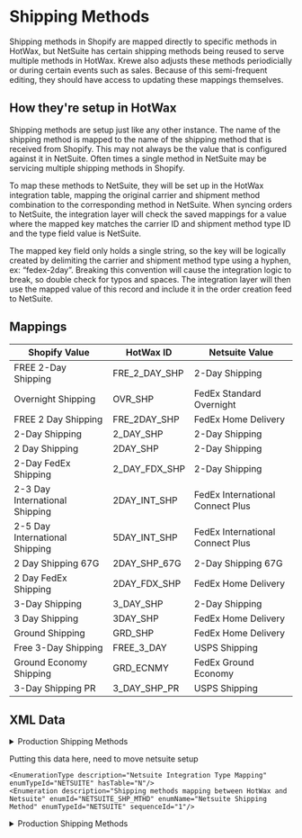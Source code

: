 # Shipping Methods
Shipping methods in Shopify are mapped directly to specific methods in HotWax, but NetSuite has certain shipping methods being reused to serve multiple methods in HotWax.
Krewe also adjusts these methods periodicially or during certain events such as sales. Because of this semi-frequent editing, they should have access to updating these mappings themselves.

## How they're setup in HotWax
Shipping methods are setup just like any other instance. The name of the shipping method is mapped to the name of the shipping method that is received from Shopify. This may not always be the value that is configured against it in NetSuite. Often times a single method in NetSuite may be servicing multiple shipping methods in Shopify.

To map these methods to NetSuite, they will be set up in the HotWax integration table, mapping the original carrier and shipment method combination to the corresponding method in NetSuite.
When syncing orders to NetSuite, the integration layer will check the saved mappings for a value where the mapped key matches the carrier ID and shipment method type ID and the type field value is NetSuite.

The mapped key field only holds a single string, so the key will be logically created by delimiting the carrier and shipment method type using a hyphen, ex: “fedex-2day”. Breaking this convention will cause the integration logic to break, so double check for typos and spaces. The integration layer will then use the mapped value of this record and include it in the order creation feed to NetSuite.

<!-- todo: identify the mappings that are actually used in production -->

## Mappings

| Shopify Value                             | HotWax ID             | Netsuite Value                             |
|-------------------------------------------|-----------------------|--------------------------------------------|
| FREE 2-Day Shipping                       | FRE_2_DAY_SHP         | 2-Day Shipping                             |
| Overnight Shipping                        | OVR_SHP               | FedEx Standard Overnight                   |
| FREE 2 Day Shipping                       | FRE_2DAY_SHP          | FedEx Home Delivery                        |
| 2-Day Shipping                            | 2_DAY_SHP             | 2-Day Shipping                             |
| 2 Day Shipping                            | 2DAY_SHP              | 2-Day Shipping                             |
| 2-Day FedEx Shipping                      | 2_DAY_FDX_SHP         | 2-Day Shipping                             |
| 2-3 Day International Shipping            | 2DAY_INT_SHP          | FedEx International Connect Plus           |
| 2-5 Day International Shipping            | 5DAY_INT_SHP          | FedEx International Connect Plus           |
| 2 Day Shipping 67G                        | 2DAY_SHP_67G          | 2-Day Shipping 67G                         |
| 2 Day FedEx Shipping                      | 2DAY_FDX_SHP          | FedEx Home Delivery                        |
| 3-Day Shipping                            | 3_DAY_SHP             | 2-Day Shipping                             |
| 3 Day Shipping                            | 3DAY_SHP              | FedEx Home Delivery                        |
| Ground Shipping                           | GRD_SHP               | FedEx Home Delivery                        |
| Free 3-Day Shipping                       | FREE_3_DAY            | USPS Shipping                              |
| Ground Economy Shipping                   | GRD_ECNMY             | FedEx Ground Economy                       |
| 3-Day Shipping PR                         | 3_DAY_SHP_PR          | USPS Shipping                              |

## XML Data

<details>
<summary>Production Shipping Methods</summary>

```xml
<ShipmentMethodType description="FREE 2-Day Shipping" shipmentMethodTypeId="FRE_2_DAY_SHP" parentTypeId="SECOND_DAY"/>
<CarrierShipmentMethod partyId="FEDEX" roleTypeId="CARRIER" shipmentMethodTypeId="FRE_2_DAY_SHP" sequenceNumber="63" deliveryDays="2"/>
<ShopifyShopCarrierShipment shopId="SHOP" carrierPartyId="_NA_" shipmentMethodTypeId="FRE_2_DAY_SHP" shopifyShippingMethod="FREE 2-Day Shipping"/>

<ShipmentMethodType description="Overnight Shipping” shipmentMethodTypeId=”OVR_SHP" parentTypeId="NEXT_DAY"/>
<CarrierShipmentMethod partyId="FEDEX" roleTypeId="CARRIER" shipmentMethodTypeId="OVR_SHP" sequenceNumber="68" deliveryDays="1"/>
<ShopifyShopCarrierShipment shopId="SHOP" carrierPartyId="FEDEX" shipmentMethodTypeId="OVR_SHP" shopifyShippingMethod="Overnight Shipping"/>

<ShipmentMethodType description="FREE 2 Day Shipping” shipmentMethodTypeId=”FRE_2DAY_SHP" parentTypeId="NEXT_DAY"/>
<CarrierShipmentMethod partyId="FEDEX" roleTypeId="CARRIER" shipmentMethodTypeId="FRE_2DAY_SHP" sequenceNumber="69" deliveryDays="2"/>
<ShopifyShopCarrierShipment shopId="SHOP" carrierPartyId="FEDEX" shipmentMethodTypeId="FRE_2DAY_SHP" shopifyShippingMethod="FREE 2 Day Shipping"/>

<CarrierShipmentMethod partyId="_NA_" roleTypeId="CARRIER" shipmentMethodTypeId="EXPEDITED" sequenceNumber="74" deliveryDays="1"/>
<ShopifyShopCarrierShipment shopId="SHOP" carrierPartyId="_NA_" shipmentMethodTypeId="EXPEDITED" shopifyShippingMethod="EXPEDITED"/>

<ShipmentMethodType description="2-Day Shipping” shipmentMethodTypeId=”2_DAY_SHP" parentTypeId="SECOND_DAY"/>
<CarrierShipmentMethod partyId="_NA_" roleTypeId="CARRIER" shipmentMethodTypeId="2_DAY_SHP" sequenceNumber="76" deliveryDays="3"/>
<ShopifyShopCarrierShipment shopId="SHOP" carrierPartyId="_NA_" shipmentMethodTypeId="2_DAY_SHP" shopifyShippingMethod="2-Day Shipping"/>

<ShipmentMethodType description="2 Day Shipping” shipmentMethodTypeId=”2DAY_SHP" parentTypeId="SECOND_DAY"/>
<CarrierShipmentMethod partyId="_NA_" roleTypeId="CARRIER" shipmentMethodTypeId="2DAY_SHP" sequenceNumber="77" deliveryDays="1"/>
<ShopifyShopCarrierShipment shopId="SHOP" carrierPartyId="_NA_" shipmentMethodTypeId="2DAY_SHP" shopifyShippingMethod="2 Day Shipping"/>

<ShipmentMethodType description="2-Day FedEx Shipping" shipmentMethodTypeId="2_DAY_FDX_SHP" parentTypeId="SECOND_DAY"/>
<CarrierShipmentMethod partyId="FEDEX" roleTypeId="CARRIER" shipmentMethodTypeId="2_DAY_FDX_SHP" sequenceNumber="78" deliveryDays="2"/>
<ShopifyShopCarrierShipment shopId="SHOP" carrierPartyId="_NA_" shipmentMethodTypeId="2_DAY_FDX_SHP" shopifyShippingMethod="2-Day FedEx Shipping"/>

<ShipmentMethodType description="2-3 Day International Shipping” shipmentMethodTypeId=”2DAY_INT_SHP" parentTypeId="NEXT_DAY"/>
<CarrierShipmentMethod partyId="FEDEX" roleTypeId="CARRIER" shipmentMethodTypeId="2DAY_INT_SHP” sequenceNumber="82" deliveryDays="2"/>
<ShopifyShopCarrierShipment shopId="SHOP" carrierPartyId="FEDEX" shipmentMethodTypeId="2DAY_INT_SHP” shopifyShippingMethod="2-3 Day International Shipping"/>

<ShipmentMethodType description="2-5 Day International Shipping” shipmentMethodTypeId=”5DAY_INT_SHP" parentTypeId="STANDARD"/>
<CarrierShipmentMethod partyId="FEDEX" roleTypeId="CARRIER" shipmentMethodTypeId="5DAY_INT_SHP” sequenceNumber="83" deliveryDays="3"/>
<ShopifyShopCarrierShipment shopId="SHOP" carrierPartyId="FEDEX" shipmentMethodTypeId="5DAY_INT_SHP” shopifyShippingMethod="2-5 Day International Shipping"/>

<ShipmentMethodType description="2 Day Shipping 67G” shipmentMethodTypeId=”2DAY_SHP_67G" parentTypeId="NEXT_DAY"/> 
<CarrierShipmentMethod partyId="_NA_" roleTypeId="CARRIER" shipmentMethodTypeId="2DAY_SHP_67G” sequenceNumber="82" deliveryDays="2" /> 
<ShopifyShopCarrierShipment shopId="SHOP" carrierPartyId="_NA_" shipmentMethodTypeId="2DAY_SHP_67G” shopifyShippingMethod="2 Day Shipping 67G"/>

<ShipmentMethodType description="2 Day FedEx Shipping” shipmentMethodTypeId=”2DAY_FDX_SHP" parentTypeId="NEXT_DAY"/> 
<CarrierShipmentMethod partyId="_NA_" roleTypeId="CARRIER" shipmentMethodTypeId="2DAY_FDX_SHP” sequenceNumber="83" deliveryDays="2" /> 
<ShopifyShopCarrierShipment shopId="SHOP" carrierPartyId="FEDEX" shipmentMethodTypeId="2DAY_FDX_SHP” shopifyShippingMethod="2 Day FedEx Shipping"/>

<ShipmentMethodType description="3-Day Shipping” shipmentMethodTypeId=”3_DAY_SHP" parentTypeId="NEXT_DAY"/> 
<CarrierShipmentMethod partyId="_NA_" roleTypeId="CARRIER" shipmentMethodTypeId="3_DAY_SHP” sequenceNumber="84" deliveryDays="2" /> 
<ShopifyShopCarrierShipment shopId="SHOP" carrierPartyId="USPS" shipmentMethodTypeId="3_DAY_SHP” shopifyShippingMethod="3-Day Shipping"/>

<ShipmentMethodType description="3 Day Shipping" shipmentMethodTypeId="3DAY_SHP" parentTypeId="NEXT_DAY"/> 
<CarrierShipmentMethod partyId="_NA_" roleTypeId="CARRIER" shipmentMethodTypeId="3DAY_SHP" sequenceNumber="85" deliveryDays="2" /> 
<ShopifyShopCarrierShipment shopId="SHOP" carrierPartyId="FEDEX" shipmentMethodTypeId="3DAY_SHP" shopifyShippingMethod="3 Day Shipping"/>

<ShipmentMethodType description="Ground Shipping” shipmentMethodTypeId=”GRD_SHP" parentTypeId="STANDARD"/> 
<CarrierShipmentMethod partyId="_NA_" roleTypeId="CARRIER" shipmentMethodTypeId="GRD_SHP” sequenceNumber="87" deliveryDays="3" /> 
<ShopifyShopCarrierShipment shopId="SHOP" carrierPartyId="FEDEX" shipmentMethodTypeId="GRD_SHP” shopifyShippingMethod=”Ground Shipping"/>

<ShipmentMethodType description="Free 3-Day Shipping” shipmentMethodTypeId=”FREE_3_DAY" parentTypeId="STANDARD"/> 
<CarrierShipmentMethod partyId="_NA_" roleTypeId="CARRIER" shipmentMethodTypeId="FREE_3_DAY” sequenceNumber="87" deliveryDays="3" /> 
<ShopifyShopCarrierShipment shopId="SHOP" carrierPartyId="USPS" shipmentMethodTypeId="FREE_3_DAY” shopifyShippingMethod=”Ground Shipping"/>

<ShipmentMethodType description="Ground Economy Shipping” shipmentMethodTypeId=”GRD_ECNMY" parentTypeId="STANDARD"/> 
<CarrierShipmentMethod partyId="_NA_" roleTypeId="CARRIER" shipmentMethodTypeId="GRD_ECNMY” sequenceNumber="87" deliveryDays="3" /> 
<ShopifyShopCarrierShipment shopId="SHOP" carrierPartyId="FEDEX" shipmentMethodTypeId="GRD_ECNMY” shopifyShippingMethod=”Ground Shipping"/>

<ShipmentMethodType description="3-Day Shipping PR” shipmentMethodTypeId=”3_DAY_SHP_PR" parentTypeId="STANDARD"/> 
<CarrierShipmentMethod partyId="_NA_" roleTypeId="CARRIER" shipmentMethodTypeId="3_DAY_SHP_PR” sequenceNumber="87" deliveryDays="3" /> 
<ShopifyShopCarrierShipment shopId="SHOP" carrierPartyId="USPS" shipmentMethodTypeId="3_DAY_SHP_PR” shopifyShippingMethod=”Ground Shipping"/>
```
</details>

Putting this data here, need to move netsuite setup
```
<EnumerationType description="Netsuite Integration Type Mapping" enumTypeId="NETSUITE" hasTable="N"/>
<Enumeration description="Shipping methods mapping between HotWax and Netsuite" enumId="NETSUITE_SHP_MTHD" enumName="Netsuite Shipping Method" enumTypeId="NETSUITE" sequenceId="1"/>
```

<details>
<summary>Production Shipping Methods</summary>
```xml
<IntegrationTypeMapping integrationMappingId="1" integrationTypeId="NETSUITE_SHP_MTHD" mappingKey="FRE_2_DAY_SHP" mappingValue="2-Day Shipping" />
<IntegrationTypeMapping integrationMappingId="2" integrationTypeId="NETSUITE_SHP_MTHD" mappingKey="OVR_SHP" mappingValue="FedEx Standard Overnight" />
<IntegrationTypeMapping integrationMappingId="3" integrationTypeId="NETSUITE_SHP_MTHD" mappingKey="FRE_2DAY_SHP" mappingValue="FedEx Home Delivery" />
<IntegrationTypeMapping integrationMappingId="4" integrationTypeId="NETSUITE_SHP_MTHD" mappingKey="2_DAY_SHP" mappingValue="2-Day Shipping" />
<IntegrationTypeMapping integrationMappingId="5" integrationTypeId="NETSUITE_SHP_MTHD" mappingKey="2DAY_SHP" mappingValue="2-Day Shipping" />
<IntegrationTypeMapping integrationMappingId="6" integrationTypeId="NETSUITE_SHP_MTHD" mappingKey="2_DAY_FDX_SHP" mappingValue="2-Day Shipping" />
<IntegrationTypeMapping integrationMappingId="7" integrationTypeId="NETSUITE_SHP_MTHD" mappingKey="2DAY_INT_SHP" mappingValue="FedEx International Connect Plus" />
<IntegrationTypeMapping integrationMappingId="8" integrationTypeId="NETSUITE_SHP_MTHD" mappingKey="5DAY_INT_SHP" mappingValue="FedEx International Connect Plus" />
<IntegrationTypeMapping integrationMappingId="9" integrationTypeId="NETSUITE_SHP_MTHD" mappingKey="2DAY_SHP_67G" mappingValue="2-Day Shipping 67G" />
<IntegrationTypeMapping integrationMappingId="10" integrationTypeId="NETSUITE_SHP_MTHD" mappingKey="2DAY_FDX_SHP" mappingValue="FedEx Home Delivery" />
<IntegrationTypeMapping integrationMappingId="11" integrationTypeId="NETSUITE_SHP_MTHD" mappingKey="3_DAY_SHP" mappingValue="2-Day Shipping" />
<IntegrationTypeMapping integrationMappingId="12" integrationTypeId="NETSUITE_SHP_MTHD" mappingKey="3DAY_SHP" mappingValue="FedEx Home Delivery" />
<IntegrationTypeMapping integrationMappingId="13" integrationTypeId="NETSUITE_SHP_MTHD" mappingKey="GRD_SHP" mappingValue="FedEx Home Delivery" />
<IntegrationTypeMapping integrationMappingId="14" integrationTypeId="NETSUITE_SHP_MTHD" mappingKey="FREE_3_DAY" mappingValue="USPS Shipping" />
<IntegrationTypeMapping integrationMappingId="15" integrationTypeId="NETSUITE_SHP_MTHD" mappingKey="GRD_ECNMY" mappingValue="FedEx Ground Economy" />
<IntegrationTypeMapping integrationMappingId="16" integrationTypeId="NETSUITE_SHP_MTHD" mappingKey="3_DAY_SHP_PR" mappingValue="USPS Shipping" />
```
</details>
